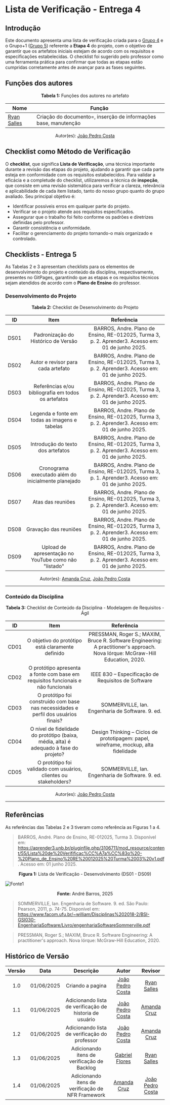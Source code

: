 # Lista de Verificação - Entrega 4

## Introdução

Este documento apresenta uma lista de verificação criada para o [Grupo 4](https://github.com/Requisitos-de-Software/2025.1-Cadastro-Unico) e o Grupo+1 ([Grupo 5](https://github.com/Requisitos-de-Software/2025.1-IBGE)) referente a **Etapa 4** do projeto, com o objetivo de garantir que os artefatos iniciais estejam de acordo com os requisitos e especificações estabelecidas. O checklist foi sugerido pelo professor como uma ferramenta prática para confirmar que todas as etapas estão cumpridas corretamente antes de avançar para as fases seguintes.

## Funções dos autores

<p align="center"><strong>Tabela 1:</strong> Funções dos autores no artefato</p>

| Nome                                              | Função                                                                  | 
|---------------------------------------------------|-------------------------------------------------------------------------|
| [Ryan Salles](https://github.com/RA-Salles)       | Criação do documento=, inserção de informações base, manutenção         |

<center>
    Autor(es): 
    <a href="https://github.com/johnaopedro" target="_blank">João Pedro Costa</a>
</center>

## Checklist como Método de Verificação

O **checklist**, que significa **Lista de Verificação**, uma técnica importante durante a revisão das etapas do projeto, ajudando a garantir que cada parte esteja em conformidade com os requisitos estabelecidos. Para validar a eficácia e a completude do checklist, utilizaremos a técnica de **inspeção**, que consiste em uma revisão sistemática para verificar a clareza, relevância e aplicabilidade de cada item listado, tanto do nosso grupo quanto do grupo avaliado. Seu principal objetivo é:

- Identificar possíveis erros em qualquer parte do projeto.
- Verificar se o projeto atende aos requisitos especificados.
- Assegurar que o trabalho foi feito conforme os padrões e diretrizes definidas pelo professor.
- Garantir consistência e uniformidade.
- Facilitar o gerenciamento do projeto tornando-o mais organizado e controlado.

## Checklists - Entrega 5

As Tabelas 2 e 3 apresentam checklists para os elementos de desenvolvimento do projeto e conteúdo da disciplina, respectivamente, presentes no GitPages, garantindo que as etapas e os requisitos técnicos sejam atendidos de acordo com o **Plano de Ensino** do professor.

### Desenvolvimento do Projeto

<p align="center"><strong>Tabela 2:</strong> Checklist de Desenvolvimento do Projeto</p>

| **ID** |                       **Item**                       |                                        **Referência**                                         |
| :----: | :--------------------------------------------------: | :-------------------------------------------------------------------------------------------: |
|  DS01  |         Padronização do Histórico de Versão          | BARROS, Andre. Plano de Ensino, RE-012025, Turma 3, p. 2. Aprender3. Acesso em: 01 de junho 2025. |
|  DS02  |          Autor e revisor para cada artefato          | BARROS, Andre. Plano de Ensino, RE-012025, Turma 3, p. 2. Aprender3. Acesso em: 01 de junho 2025. |
|  DS03  | Referências e/ou bibliografia em todos os artefatos  | BARROS, Andre. Plano de Ensino, RE-012025, Turma 3, p. 2. Aprender3. Acesso em: 01 de junho 2025. |
|  DS04  |    Legenda e fonte em todas as imagens e tabelas     | BARROS, Andre. Plano de Ensino, RE-012025, Turma 3, p. 2. Aprender3. Acesso em: 01 de junho 2025. |
|  DS05  |          Introdução do texto dos artefatos           | BARROS, Andre. Plano de Ensino, RE-012025, Turma 3, p. 2. Aprender3. Acesso em: 01 de junho 2025. |
|  DS06  | Cronograma executado além do inicialmente planejado  | BARROS, Andre. Plano de Ensino, RE-012025, Turma 3, p. 1. Aprender3. Acesso em: 01 de junho 2025. |
|  DS07  |                  Atas das reuniões                   | BARROS, Andre. Plano de Ensino, RE-012025, Turma 3, p. 2. Aprender3. Acesso em: 01 de junho 2025. |
|  DS08  |                Gravação das reuniões                 | BARROS, Andre. Plano de Ensino, RE-012025, Turma 3, p. 2. Aprender3. Acesso em: 01 de junho 2025. |
|  DS09  | Upload de apresentação no YouTube como não "listado" | BARROS, Andre. Plano de Ensino, RE-012025, Turma 3, p. 2. Aprender3. Acesso em: 01 de junho 2025. |

<center>
    Autor(es): <a href="https://github.com/mandicrz" target="_blank">Amanda Cruz</a>, <a href="https://github.com/johnaopedro" target="_blank">João Pedro Costa</a>
</center>

---

### Conteúdo da Disciplina

<p align="center"><strong>Tabela 3:</strong> Checklist de Conteúdo da Disciplina - Modelagem de Requisitos - Ágil</p>

| **ID** |                       **Item**                                                         |                                        **Referência**                                         |
| :----: | :------------------------------------------------------------------------------------: | :-------------------------------------------------------------------------------------------: |
| CD01	 | O objetivo do protótipo está claramente definido                                       | PRESSMAN, Roger S.; MAXIM, Bruce R. Software Engineering: A practitioner's approach. Nova Iórque: McGraw-Hill Education, 2020. |   
| CD02	 | O protótipo apresenta a fonte com base em requisitos funcionais e não funcionais       | IEEE 830 – Especificação de Requisitos de Software                                            | 
| CD03	 | O protótipo foi construído com base nas necessidades e perfil dos usuários finais?     |	SOMMERVILLE, Ian. Engenharia de Software. 9. ed.                         | 
| CD04	 | O nível de fidelidade do protótipo (baixa, média, alta) é adequado à fase do projeto?  |	Design Thinking – Ciclos de prototipagem: papel, wireframe, mockup, alta fidelidade	          |  
| CD05   | O protótipo foi validado com usuários, clientes ou stakeholders?                       | SOMMERVILLE, Ian. Engenharia de Software. 9. ed.| 

<center>
    Autor(es): 
    <a href="https://github.com/johnaopedro" target="_blank">João Pedro Costa</a>
</center>

---

## Referências

As referências das Tabelas 2 e 3 tiveram como referência as Figuras 1 a 4.

> BARROS, André. Plano de Ensino, RE-012025, Turma 3. Disponível em: <https://aprender3.unb.br/pluginfile.php/3106711/mod_resource/content/55/Lista%20de%20Verifificac%CC%A7a%CC%83o%20-%20Plano_de_Ensino%20RE%20012025%20Turma%2003%20v1.pdf>. Acesso em: 01 junho 2025.

<p align="center"><strong>Figura 1:</strong> Lista de Verificação - Desenvolvimento (DS01 - DS09)</p>

![Fonte1](../assets/verificacao2/fonte1.png)

<p align="center"><strong>Fonte:</strong> André Barros, 2025</p>

> SOMMERVILLE, Ian. Engenharia de Software. 9. ed. São Paulo: Pearson, 2011, p. 74-75. Disponível em: https://www.facom.ufu.br/~william/Disciplinas%202018-2/BSI-GSI030-EngenhariaSoftware/Livro/engenhariaSoftwareSommerville.pdf

> PRESSMAN, Roger S.; MAXIM, Bruce R. Software Engineering: A practitioner's approach. Nova Iórque: McGraw-Hill Education, 2020. 

## Histórico de Versão

| Versão |    Data    |    Descrição                                            |         Autor                                      |       Revisor      |
| :----: | :--------: | :--------------:                                        | :-------------------:                              | :----------------: |
| 1.0    | 01/06/2025 | Criando a pagina                                        | [João Pedro Costa](https://github.com/johnaopedro) | [Ryan Salles](https://github.com/RA-Salles)        | 
| 1.1    | 01/06/2025 | Adicionando lista de verificação de historia de usuário | [João Pedro Costa](https://github.com/johnaopedro) | [Amanda Cruz](https://github.com/mandicrz)         | 
| 1.2    | 01/06/2025 | Adicionando lista de verificação do professor           | [João Pedro Costa](https://github.com/johnaopedro) | [Amanda Cruz](https://github.com/mandicrz)         |
| 1.3    | 01/06/2025 |Adicionando itens de verificação de Backlog              | [Gabriel Flores](https://github.com/Gabrielfcoelho)| [Ryan Salles](https://github.com/RA-Salles)        |
| 1.4    | 01/06/2025 |Adicionando itens de verificação de NFR Framework        | [Amanda Cruz](https://github.com/mandicrz)         | [João Pedro Costa](https://github.com/johnaopedro) |
